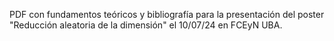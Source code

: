 PDF con fundamentos teóricos y bibliografía para la presentación del poster "Reducción aleatoria de la dimensión" el 10/07/24 en FCEyN UBA.
